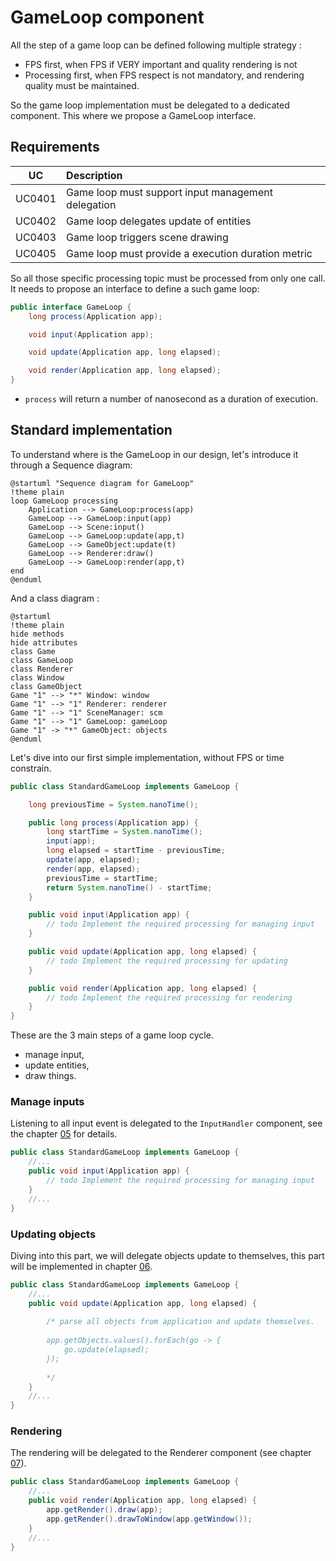 # GameLoop component

All the step of a game loop can be defined following multiple strategy :

- FPS first, when FPS if VERY important and quality rendering is not
- Processing first, when FPS respect is not mandatory, and rendering quality must be maintained.

So the game loop implementation must be delegated to a dedicated component. This where we propose a GameLoop interface.

## Requirements

|  UC    | Description                                        |
|:------:|:---------------------------------------------------|
| UC0401 | Game loop must support input management delegation |
| UC0402 | Game loop delegates update of entities             |
| UC0403 | Game loop triggers scene drawing                   |
| UC0405 | Game loop must provide a execution duration metric |

So all those specific processing topic must be processed from only one call.
It needs to propose an interface to define a such game loop:

```java
public interface GameLoop {
    long process(Application app);

    void input(Application app);

    void update(Application app, long elapsed);

    void render(Application app, long elapsed);
}
```

- `process` will return a number of nanosecond as a duration of execution.

## Standard implementation

To understand where is the GameLoop in our design, let's introduce it through a Sequence diagram:

```plantuml
@startuml "Sequence diagram for GameLoop"
!theme plain
loop GameLoop processing
    Application --> GameLoop:process(app)
    GameLoop --> GameLoop:input(app) 
    GameLoop --> Scene:input()
    GameLoop --> GameLoop:update(app,t)
    GameLoop --> GameObject:update(t) 
    GameLoop --> Renderer:draw()
    GameLoop --> GameLoop:render(app,t) 
end
@enduml
```
And a class diagram :

```plantuml
@startuml
!theme plain
hide methods
hide attributes
class Game
class GameLoop
class Renderer
class Window
class GameObject
Game "1" --> "*" Window: window
Game "1" --> "1" Renderer: renderer
Game "1" --> "1" SceneManager: scm
Game "1" --> "1" GameLoop: gameLoop
Game "1" -> "*" GameObject: objects
@enduml
```

Let's dive into our first simple implementation, without FPS or time constrain.

```java
public class StandardGameLoop implements GameLoop {

    long previousTime = System.nanoTime();

    public long process(Application app) {
        long startTime = System.nanoTime();
        input(app);
        long elapsed = startTime - previousTime;
        update(app, elapsed);
        render(app, elapsed);
        previousTime = startTime;
        return System.nanoTime() - startTime;
    }

    public void input(Application app) {
        // todo Implement the required processing for managing input
    }

    public void update(Application app, long elapsed) {
        // todo Implement the required processing for updating
    }

    public void render(Application app, long elapsed) {
        // todo Implement the required processing for rendering
    }
}
```

These are the 3 main steps of a game loop cycle.

- manage input,
- update entities,
- draw things.

### Manage inputs

Listening to all input event is delegated to the `InputHandler` component, see the chapter [05](05-input_handler.md) for
details.

```java
public class StandardGameLoop implements GameLoop {
    //...
    public void input(Application app) {
        // todo Implement the required processing for managing input
    }
    //...
}
```

### Updating objects

Diving into this part, we will delegate objects update to themselves, this part will be implemented in
chapter [06](06-manage_game_object.md).

```java
public class StandardGameLoop implements GameLoop {
    //...
    public void update(Application app, long elapsed) {
        
        /* parse all objects from application and update themselves.
        
        app.getObjects.values().forEach(go -> {
            go.update(elapsed);
        });
        
        */
    }
    //...
}
```

### Rendering

The rendering will be delegated to the Renderer component (see chapter [07](07-create_renderer.md)).

```java
public class StandardGameLoop implements GameLoop {
    //...
    public void render(Application app, long elapsed) {
        app.getRender().draw(app);
        app.getRender().drawToWindow(app.getWindow());
    }
    //...
}
```
